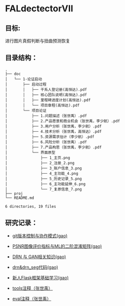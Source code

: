 # FALdectectorVII

## 目标:

进行图片真假判断与扭曲预测恢复

## 目录结构：<br>


    .
    ├── doc
    │   └── 1-论证启动
    │       ├── 启动过程
    │       │   ├── 干系人登记册(高恒达).pdf
    │       │   ├── 核心团队说明(高恒达).pdf
    │       │   ├── 里程碑进度计划(高恒达).pdf
    │       │   └── 项目章程(高恒达).pdf
    │       └── 项目论证
    │           ├── 1.问题描述（张世禹）.pdf
    │           ├── 2.产品愿景和商业机会（张世禹，李少航）.pdf
    │           ├── 3.用户分析（张世禹，李少航）.pdf
    │           ├── 4.技术分析（张世禹，高恒达）.pdf
    │           ├── 5.资源需求估计（李少航）.pdf
    │           ├── 6.风险分析（张世禹）.pdf
    │           ├── 7.产品构思（张世禹，李少航）.pdf
    │           └── 界面原型
    │               ├── 1_主页.png
    │               ├── 2_注册_2.png
    │               ├── 3_账户信息_3.png
    │               ├── 4_主功能_4.png
    │               ├── 5_历史记录_5.png
    │               ├── 6_主功能延伸_6.png
    │               └── 7_复原信息_7.png
    ├── proj
    └── README.md

    6 directories, 19 files
    
## 研究记录：
+ [git版本控制与协作模式(gao)](https://blog.csdn.net/m0_43414114/article/details/109721686)
+ [PSNR图像评价指标与ML的二阶混淆矩阵(gao)](https://blog.csdn.net/m0_43414114/article/details/110350577)
+ [DRN 与 GAN相关知识(gao)](https://blog.csdn.net/m0_43414114/article/details/109952842)
+ [drn&drn_seg代码(gao)](https://blog.csdn.net/m0_43414114/article/details/109984401)
+ [新人Flask框架基础学习(gao)](https://blog.csdn.net/m0_43414114/article/details/110348431) 

+ [tools注释（张世禹）](https://blog.csdn.net/therain123/article/details/110003262)
+ [eval注释（张世禹）](https://blog.csdn.net/therain123/article/details/109957073)
